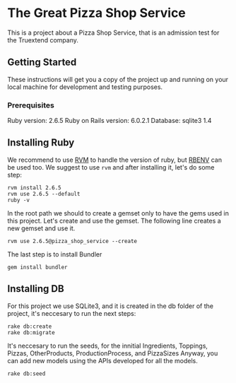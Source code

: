 # The Great Pizza Shop Service

This is a project about a Pizza Shop Service, that is an admission test for the Truextend company.

## Getting Started

These instructions will get you a copy of the project up and running on your local machine for development and testing purposes.

### Prerequisites

Ruby version: 2.6.5
Ruby on Rails version: 6.0.2.1
Database: sqlite3 1.4

## Installing Ruby
We recommend to use [RVM](https://rvm.io) to handle the version of ruby, but [RBENV](https://github.com/rbenv/rbenv) can be used too.
We suggest to use `rvm` and after installing it, let's do some step:
```
rvm install 2.6.5
rvm use 2.6.5 --default
ruby -v
```
In the root path we should to create a gemset only to have the gems used in this project. Let's create and use the gemset.
The following line creates a new gemset and use it.
```
rvm use 2.6.5@pizza_shop_service --create
```
The last step is to install Bundler
```
gem install bundler
```

## Installing DB
For this project we use SQLite3, and it is created in the db folder of the project, it's neccesary to run the next steps:
```
rake db:create
rake db:migrate
```
It's neccesary to run the seeds, for the innitial Ingredients, Toppings, Pizzas, OtherProducts, ProductionProcess, and PizzaSizes
Anyway, you can add new models using the APIs developed for all the models.
```
rake db:seed
```